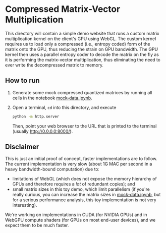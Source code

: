 # Compressed Matrix-Vector Multiplication

This directory will contain a simple demo website that runs a custom matrix multiplication kernel on the client's GPU using WebGL.
The custom kernel requires us to load only a compressed (i.e., entropy coded) form of the matrix onto the GPU, thus reducing the strain on GPU bandwidth.
The GPU kernel then uses a parallel entropy coder to decode the matrix on the fly as it is performing the matrix-vector multiplication, thus eliminating the need to ever write the decompressed matrix to memory.

## How to run

1. Generate some mock compressed quantized matrices by running all cells in the notebook [mock-data.ipynb](./mock-data.ipynb).
2. Open a terminal, `cd` into this directory, and execute

   ```bash
   python -m http.server
   ```

   Then, point your web browser to the URL that is printed to the terminal (usually <http://0.0.0.0:8000/>).

## Disclaimer

This is just an initial proof of concept, faster implementations are to follow.
The current implementation is very slow (about 1G MAC per second in a heavy bandwidth-bound computation) due to:

- limitations of WebGL (which does not expose the memory hierarchy of GPUs and therefore requires a _lot_ of redundant copies); and
- small matrix sizes in this toy demo, which limit parallelism (if you're really curious, you can increase the matrix sizes in [mock-data.ipynb](./mock-data.ipynb), but for a serious performance analysis, this toy implementation is not very interesting).

We're working on implementations in CUDA (for NVIDIA GPUs) and in WebGPU compute shaders (for GPUs on most end-user devices), and we expect them to be much faster.
